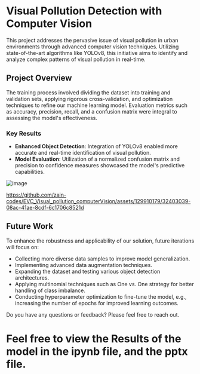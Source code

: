 # Visual Pollution Detection with Computer Vision

This project addresses the pervasive issue of visual pollution in urban environments through advanced computer vision techniques. Utilizing state-of-the-art algorithms like YOLOv8, this initiative aims to identify and analyze complex patterns of visual pollution in real-time. 

## Project Overview

The training process involved dividing the dataset into training and validation sets, applying rigorous cross-validation, and optimization techniques to refine our machine learning model. Evaluation metrics such as accuracy, precision, recall, and a confusion matrix were integral to assessing the model's effectiveness.

### Key Results

- **Enhanced Object Detection**: Integration of YOLOv8 enabled more accurate and real-time identification of visual pollution.
- **Model Evaluation**: Utilization of a normalized confusion matrix and precision to confidence measures showcased the model's predictive capabilities.

![image](https://github.com/zain-codes/EVC_Visual_pollution_computerVision/assets/129910179/49f6870a-b167-4d08-8168-9b02792bc610)

https://github.com/zain-codes/EVC_Visual_pollution_computerVision/assets/129910179/32403039-08ac-41ae-8cdf-6c1706c8521d


## Future Work

To enhance the robustness and applicability of our solution, future iterations will focus on:

- Collecting more diverse data samples to improve model generalization.
- Implementing advanced data augmentation techniques.
- Expanding the dataset and testing various object detection architectures.
- Applying multinomial techniques such as One vs. One strategy for better handling of class imbalance.
- Conducting hyperparameter optimization to fine-tune the model, e.g., increasing the number of epochs for improved learning outcomes.


Do you have any questions or feedback? Please feel free to reach out.

# Feel free to view the Results of the model in the ipynb file, and the pptx file.

